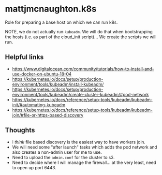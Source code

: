 # mattjmcnaughton.k8s

Role for preparing a base host on which we can run k8s.

NOTE, we do not actually run `kubeadm`. We will do that when bootstrapping the
hosts (i.e. as part of the cloud_init script)... We create the scripts we will
run.

## Helpful links

- https://www.digitalocean.com/community/tutorials/how-to-install-and-use-docker-on-ubuntu-18-04
- https://kubernetes.io/docs/setup/production-environment/tools/kubeadm/install-kubeadm/
- https://kubernetes.io/docs/setup/production-environment/tools/kubeadm/create-cluster-kubeadm/#pod-network
- https://kubernetes.io/docs/reference/setup-tools/kubeadm/kubeadm-init/#automating-kubeadm
- https://kubernetes.io/docs/reference/setup-tools/kubeadm/kubeadm-join/#file-or-https-based-discovery

## Thoughts

- I _think_ file based discovery is the easiest way to have workers join.
- We will need some "after launch" tasks which adds the pod network and also
  creates a non-admin user for me to use.
- Need to upload the `admin.conf` for the cluster to s3.
- Need to decide where I will manage the firewall... at the very least, need to
  open up port 6443.
